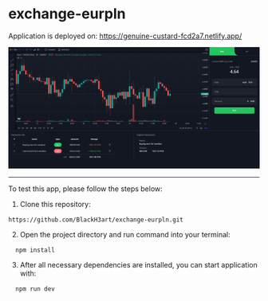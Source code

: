# exchange-eurpln

Application is deployed on:
https://genuine-custard-fcd2a7.netlify.app/

![exchange-eurpln](https://raw.githubusercontent.com/BlackH3art/exchange-eurpln/main/src/img/app.jpg)


---

To test this app, please follow the steps below:


1. Clone this repository:
```
https://github.com/BlackH3art/exchange-eurpln.git
```

2. Open the project directory and run command into your terminal: 
```
  npm install
```

3. After all necessary dependencies are installed, you can start application with: 
```
  npm run dev
```

